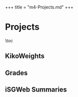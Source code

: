 +++
title = "m4-Projects.md"
+++

# Projects

\toc

## KikoWeights


## Grades


## iSGWeb Summaries


